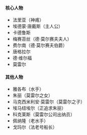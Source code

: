 #### 核心人物
- 法里亚（神甫）
- 埃德蒙·唐戴斯（主人公）
- 卡德鲁斯
- 梅赛苔丝（德·莫尔赛夫夫人）
- 费尔南（德·莫尔赛夫伯爵）
- 唐格拉尔
- 德·维尔福
- 莫雷尔

#### 其他人物
- 雅各布（水手）
- 朱丽（莫雷尔之女）
- 马克西米利安·莫雷尔（莫雷尔之子）
- 埃马纽埃尔（正追求朱丽）
- 科克莱斯（莫雷尔公司出纳员）
- 佩纳隆（老水手）
- 戈玛尔（法老号船长）